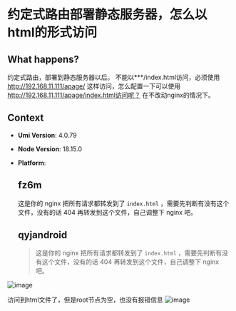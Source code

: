 # 约定式路由部署静态服务器，怎么以html的形式访问

  <!--
感谢您向我们反馈问题，为了高效的解决问题，我们期望你能提供以下信息：
-->

## What happens?

约定式路由，部署到静态服务器以后。
不能以\*\*\*/index.html访问，必须使用 http://192.168.11.111/apage/ 这样访问，怎么配置一下可以使用 http://192.168.11.111/apage/index.html访问呢？
在不改动nginx的情况下。

## Context

- **Umi Version**: 4.0.79
- **Node Version**: 18.15.0
- **Platform**:

  ## fz6m

  这是你的 nginx 把所有请求都转发到了 `index.html` ，需要先判断有没有这个文件，没有的话 404 再转发到这个文件，自己调整下 nginx 吧。

  ## qyjandroid

  > 这是你的 nginx 把所有请求都转发到了 `index.html` ，需要先判断有没有这个文件，没有的话 404 再转发到这个文件，自己调整下 nginx 吧。

![image](https://github.com/umijs/umi/assets/6645414/5461e99d-8481-4970-ba6e-5d6739ff00f6)

访问到html文件了，但是root节点为空，也没有报错信息
![image](https://github.com/umijs/umi/assets/6645414/18d52b88-8078-483d-8dbf-d55490cca365)
